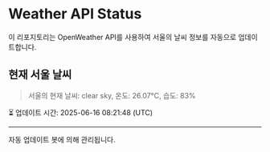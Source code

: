 
# Weather API Status

이 리포지토리는 OpenWeather API를 사용하여 서울의 날씨 정보를 자동으로 업데이트합니다.

## 현재 서울 날씨
> 서울의 현재 날씨: clear sky, 온도: 26.07°C, 습도: 83%

⏳ 업데이트 시간: 2025-06-16 08:21:48 (UTC)

---
자동 업데이트 봇에 의해 관리됩니다.
